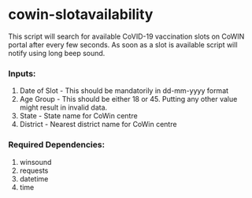# cowin-slotavailability

This script will search for available CoVID-19 vaccination slots on CoWIN portal after every few seconds. As soon as a slot is available script will notify using long beep sound.

### Inputs:
1. Date of Slot - This should be mandatorily in dd-mm-yyyy format
2. Age Group - This should be either 18 or 45. Putting any other value might result in invalid data.
3. State - State name for CoWin centre
4. District - Nearest district name for CoWin centre


### Required Dependencies:
1. winsound
2. requests
3. datetime
4. time
